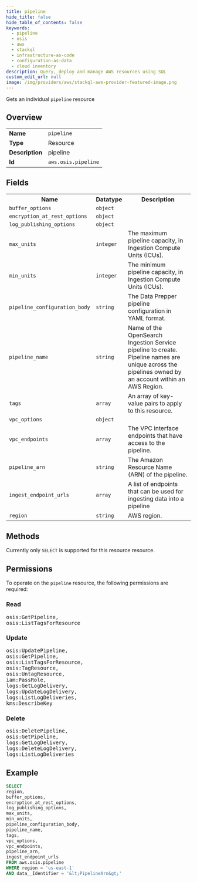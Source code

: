 ```yaml
---
title: pipeline
hide_title: false
hide_table_of_contents: false
keywords:
  - pipeline
  - osis
  - aws
  - stackql
  - infrastructure-as-code
  - configuration-as-data
  - cloud inventory
description: Query, deploy and manage AWS resources using SQL
custom_edit_url: null
image: /img/providers/aws/stackql-aws-provider-featured-image.png
---
```

Gets an individual <code>pipeline</code> resource

## Overview
<table><tbody>
<tr><td><b>Name</b></td><td><code>pipeline</code></td></tr>
<tr><td><b>Type</b></td><td>Resource</td></tr>
<tr><td><b>Description</b></td><td>pipeline</td></tr>
<tr><td><b>Id</b></td><td><code>aws.osis.pipeline</code></td></tr>
</tbody></table>

## Fields
<table><tbody>
<tr><th>Name</th><th>Datatype</th><th>Description</th></tr>
<tr><td><code>buffer_options</code></td><td><code>object</code></td><td></td></tr>
<tr><td><code>encryption_at_rest_options</code></td><td><code>object</code></td><td></td></tr>
<tr><td><code>log_publishing_options</code></td><td><code>object</code></td><td></td></tr>
<tr><td><code>max_units</code></td><td><code>integer</code></td><td>The maximum pipeline capacity, in Ingestion Compute Units (ICUs).</td></tr>
<tr><td><code>min_units</code></td><td><code>integer</code></td><td>The minimum pipeline capacity, in Ingestion Compute Units (ICUs).</td></tr>
<tr><td><code>pipeline_configuration_body</code></td><td><code>string</code></td><td>The Data Prepper pipeline configuration in YAML format.</td></tr>
<tr><td><code>pipeline_name</code></td><td><code>string</code></td><td>Name of the OpenSearch Ingestion Service pipeline to create. Pipeline names are unique across the pipelines owned by an account within an AWS Region.</td></tr>
<tr><td><code>tags</code></td><td><code>array</code></td><td>An array of key-value pairs to apply to this resource.</td></tr>
<tr><td><code>vpc_options</code></td><td><code>object</code></td><td></td></tr>
<tr><td><code>vpc_endpoints</code></td><td><code>array</code></td><td>The VPC interface endpoints that have access to the pipeline.</td></tr>
<tr><td><code>pipeline_arn</code></td><td><code>string</code></td><td>The Amazon Resource Name (ARN) of the pipeline.</td></tr>
<tr><td><code>ingest_endpoint_urls</code></td><td><code>array</code></td><td>A list of endpoints that can be used for ingesting data into a pipeline</td></tr>
<tr><td><code>region</code></td><td><code>string</code></td><td>AWS region.</td></tr>

</tbody></table>

## Methods
Currently only <code>SELECT</code> is supported for this resource resource.

## Permissions

To operate on the <code>pipeline</code> resource, the following permissions are required:

### Read
<pre>
osis:GetPipeline,
osis:ListTagsForResource</pre>

### Update
<pre>
osis:UpdatePipeline,
osis:GetPipeline,
osis:ListTagsForResource,
osis:TagResource,
osis:UntagResource,
iam:PassRole,
logs:GetLogDelivery,
logs:UpdateLogDelivery,
logs:ListLogDeliveries,
kms:DescribeKey</pre>

### Delete
<pre>
osis:DeletePipeline,
osis:GetPipeline,
logs:GetLogDelivery,
logs:DeleteLogDelivery,
logs:ListLogDeliveries</pre>


## Example
```sql
SELECT
region,
buffer_options,
encryption_at_rest_options,
log_publishing_options,
max_units,
min_units,
pipeline_configuration_body,
pipeline_name,
tags,
vpc_options,
vpc_endpoints,
pipeline_arn,
ingest_endpoint_urls
FROM aws.osis.pipeline
WHERE region = 'us-east-1'
AND data__Identifier = '&lt;PipelineArn&gt;'
```
